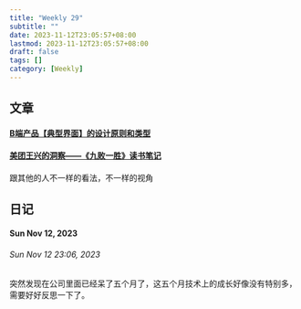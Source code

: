 ```yaml
---
title: "Weekly 29"
subtitle: ""
date: 2023-11-12T23:05:57+08:00
lastmod: 2023-11-12T23:05:57+08:00
draft: false
tags: []
category: [Weekly]
---
```


## 文章

#### [B端产品【典型界面】的设计原则和类型](https://mp.weixin.qq.com/s/gAnwsUYctF608dfQehOSAg)

#### [美团王兴的洞察——《九败一胜》读书笔记](https://www.ftium4.com/meituanwangxin-jiubaiyisheng.html)

跟其他的人不一样的看法，不一样的视角



## 日记

#### Sun Nov 12, 2023

###### Sun Nov 12 23:06, 2023

突然发现在公司里面已经呆了五个月了，这五个月技术上的成长好像没有特别多，需要好好反思一下了。